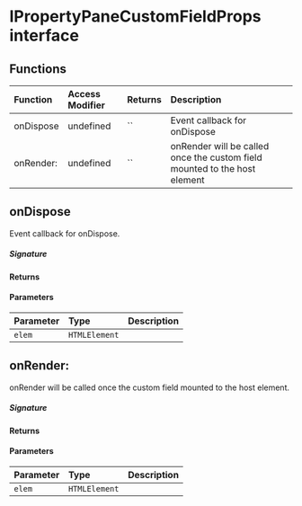 # IPropertyPaneCustomFieldProps interface









## Functions

| Function	   | Access Modifier | Returns	| Description|
|:-------------|:----|:-------|:-----------|
|onDispose      | undefined | `` | Event callback for onDispose |
|onRender:      | undefined | `` | onRender will be called once the custom field mounted to the host element |


## onDispose

Event callback for onDispose.

##### Signature

#### Returns

#### Parameters


| Parameter	   | Type    | Description |
|:-------------|:---------------|:------------|
| `elem`    | `HTMLElement` |  |


## onRender:

onRender will be called once the custom field mounted to the host element.

##### Signature

#### Returns

#### Parameters


| Parameter	   | Type    | Description |
|:-------------|:---------------|:------------|
| `elem`    | `HTMLElement` |  |

